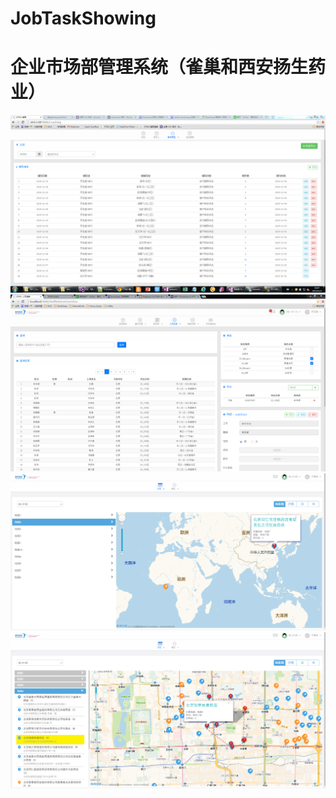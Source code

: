 # JobTaskShowing  
# 企业市场部管理系统（雀巢和西安扬生药业）
![](https://github.com/FuLingTaiHexiaoke/JobTaskShowing/blob/master/%E4%BC%81%E4%B8%9A%E5%B8%82%E5%9C%BA%E9%83%A8%E7%AE%A1%E7%90%86%E7%B3%BB%E7%BB%9F%EF%BC%88%E9%9B%80%E5%B7%A2%E5%92%8C%E8%A5%BF%E5%AE%89%E6%89%AC%E7%94%9F%E8%8D%AF%E4%B8%9A%EF%BC%89/coaching_main.png)  
![](https://github.com/FuLingTaiHexiaoke/JobTaskShowing/blob/master/%E4%BC%81%E4%B8%9A%E5%B8%82%E5%9C%BA%E9%83%A8%E7%AE%A1%E7%90%86%E7%B3%BB%E7%BB%9F%EF%BC%88%E9%9B%80%E5%B7%A2%E5%92%8C%E8%A5%BF%E5%AE%89%E6%89%AC%E7%94%9F%E8%8D%AF%E4%B8%9A%EF%BC%89/StaffList_main.png)  
![](https://github.com/FuLingTaiHexiaoke/JobTaskShowing/blob/master/%E4%BC%81%E4%B8%9A%E5%B8%82%E5%9C%BA%E9%83%A8%E7%AE%A1%E7%90%86%E7%B3%BB%E7%BB%9F%EF%BC%88%E9%9B%80%E5%B7%A2%E5%92%8C%E8%A5%BF%E5%AE%89%E6%89%AC%E7%94%9F%E8%8D%AF%E4%B8%9A%EF%BC%89/calendar_main.png)  
![](https://github.com/FuLingTaiHexiaoke/JobTaskShowing/blob/master/%E4%BC%81%E4%B8%9A%E5%B8%82%E5%9C%BA%E9%83%A8%E7%AE%A1%E7%90%86%E7%B3%BB%E7%BB%9F%EF%BC%88%E9%9B%80%E5%B7%A2%E5%92%8C%E8%A5%BF%E5%AE%89%E6%89%AC%E7%94%9F%E8%8D%AF%E4%B8%9A%EF%BC%89/calendar_main_new.png)  

